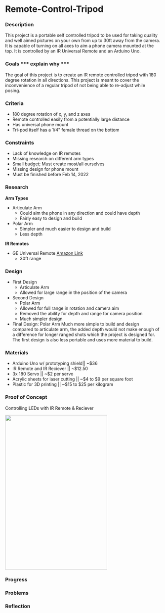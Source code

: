 # Remote-Control-Tripod

### Description
  This project is a portable self controlled tripod to be used for taking quality and well aimed pictures on your own from up to 30ft away from the camera. It is capable of turning on all axes to aim a phone camera mounted at the top. It is controlled by an IR Universal Remote and an Arduino Uno.
  
### Goals *** explain why ***
  The goal of this project is to create an IR remote controlled tripod with 180 degree rotation in all directions. This project is meant to cover the inconvenience of a regular tripod of not being able to re-adjust while posing.

### Criteria 
- 180 degree rotation of x, y, and z axes
- Remote controlled easily from a potentially large distance
- Has universal phone mount
- Tri-pod itself has a 1/4" female thread on the bottom

### Constraints
- Lack of knowledge on IR remotes
- Missing research on different arm types
- Small budget; Must create most/all ourselves
- Missing design for phone mount
- Must be finished before Feb 14, 2022

### Research
**Arm Types**
- Articulate Arm
  - Could aim the phone in any direction and could have depth
  - Fairly easy to design and build
- Polar Arm
  - Simpler and much easier to design and build
  - Less depth

**IR Remotes**
- GE Universal Remote [Amazon Link](https://www.amazon.com/GE-Lighting-Device-Universal-Remote/dp/B076QDZZF9?ref_=ast_sto_dp)
  - 30ft range

### Design
- First Design  
  - Articulate Arm
  - Allowed for large range in the position of the camera
- Second Design
  - Polar Arm
  - Allowed for full range in rotation and camera aim
  - Removed the ability for depth and range for camera position
  - Much simpler design
- Final Design: Polar Arm
  Much more simple to build and design compared to articulate arm, the added depth would not make enough of a difference for longer ranged shots which the project is designed for. The first design is also less portable and uses more material to build.
### Materials
- Arduino Uno w/ prototyping shield|| ~$36
- IR Remote and IR Reciever        || ~$12.50
- 3x 180 Servo                     || ~$2 per servo
- Acrylic sheets for laser cutting || ~$4 to $9 per square foot
- Plastic for 3D printing          || ~$15 to $25 per kilogram
### Proof of Concept
Controlling LEDs with IR Remote & Reciever

<img src="https://github.com/jkrosby51/Remote-Control-Tripod/blob/main/Images/ProofOfConcept.gif" width="330" height="500" />

### Progress

### Problems

### Reflection
